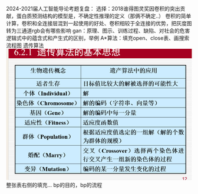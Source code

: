 2024-2021届人工智能导论考题复盘： 选择：2018谁得图灵奖因卷积的突出贡献，蛋白质预测结构的模型是，不确定性推理的定义（那俩不确定..） 卷积的简单计算，卷积和全连接层混到一起使用的好处、卷积相较于全连接的优势，把灰度图转为三通道rgb会有哪些影响
gan：原理、图示、训练过程、缺陷、对社会的危害 逻辑式中的蕴含式和产生式的区别，举例
A*算法：填充open、close表、画搜索流程图 遗传算法
![alt text](image-33.png)
整张表右侧的填充...
bp的目的，bp的流程

